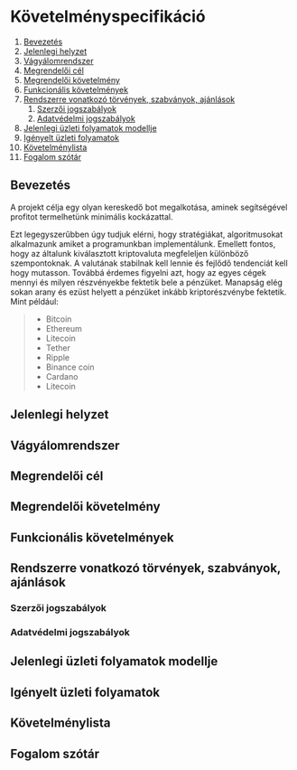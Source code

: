 # Követelményspecifikáció

1. [Bevezetés](#Bevezetés)
1. [Jelenlegi helyzet](#Jelenlegi-helyzet)
1. [Vágyálomrendszer](#Vágyálomrendszer)
1. [Megrendelői cél](#Megrendelői-cél)
1. [Megrendelői követelmény](#Megrendelői-követelmény)
1. [Funkcionális követelmények](#Funkcionális-követelmények)
1. [Rendszerre vonatkozó törvények, szabványok, ajánlások](#Rendszerre-vonatkozó-törvények,-szabványok,-ajánlások)
    1. [Szerzői jogszabályok](#Szerzői-jogszabályok)
    1. [Adatvédelmi jogszabályok](#Adatvédelmi-jogszabályok)
1. [Jelenlegi üzleti folyamatok modellje](#Jelenlegi-üzleti-folyamatok-modellje)
1. [Igényelt üzleti folyamatok](#Igényelt-üzleti-folyamatok)
1. [Követelménylista](#Követelménylista)
1. [Fogalom szótár](#Fogalom-szótár)

## Bevezetés
A projekt célja egy olyan kereskedő bot megalkotása, aminek segítségével profitot termelhetünk minimális kockázattal.

Ezt legegyszerűbben úgy tudjuk elérni, hogy stratégiákat, algoritmusokat alkalmazunk amiket a programunkban implementálunk. Emellett fontos, hogy az általunk kiválasztott kriptovaluta megfeleljen különböző szempontoknak. A valutának  stabilnak kell lennie és fejlődő tendenciát kell hogy mutasson. Továbbá érdemes figyelni azt, hogy az egyes cégek mennyi és milyen részvényekbe fektetik bele a pénzüket. Manapság elég sokan arany és ezüst helyett a pénzüket inkább kriptorészvénybe fektetik. Mint például:
> - Bitcoin
> - Ethereum
> - Litecoin
> - Tether
> - Ripple
> - Binance coin
> - Cardano
> - Litecoin
## Jelenlegi helyzet

## Vágyálomrendszer

## Megrendelői cél

## Megrendelői követelmény

## Funkcionális követelmények

## Rendszerre vonatkozó törvények, szabványok, ajánlások
### Szerzői jogszabályok
### Adatvédelmi jogszabályok

## Jelenlegi üzleti folyamatok modellje

## Igényelt üzleti folyamatok

## Követelménylista

## Fogalom szótár
